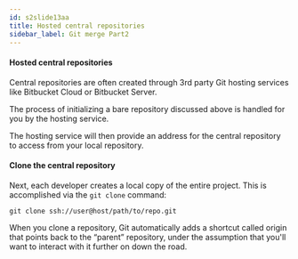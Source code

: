```yaml
---
id: s2slide13aa
title: Hosted central repositories
sidebar_label: Git merge Part2
---
```




<!-- ![xxx](https://raw.githubusercontent.com/ChickenKyiv/awesome-git-article/master/img/merge/simple-git-flow.png) -->

#### Hosted central repositories

Central repositories are often created through 3rd party Git hosting services like Bitbucket Cloud or Bitbucket Server.

The process of initializing a bare repository discussed above is handled for you by the hosting service.

The hosting service will then provide an address for the central repository to access from your local repository.

#### Clone the central repository

Next, each developer creates a local copy of the entire project. This is accomplished via the `git clone` command:

`git clone ssh://user@host/path/to/repo.git`

When you clone a repository, Git automatically adds a shortcut called origin that points back to the “parent” repository, under the assumption that you'll want to interact with it further on down the road.
